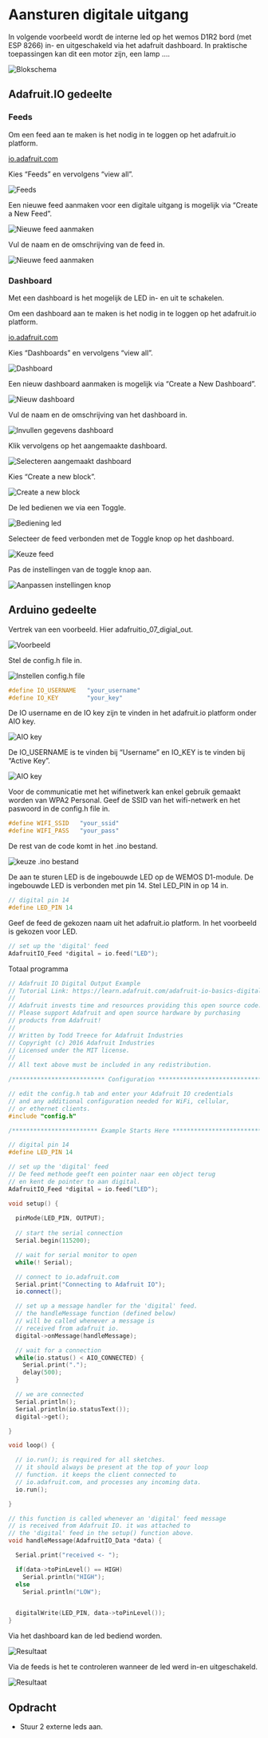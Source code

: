 # Aansturen digitale uitgang

In volgende voorbeeld wordt de interne led op het wemos D1R2 bord (met ESP 8266) in- en uitgeschakeld via het adafruit dashboard. In praktische toepassingen kan dit een motor zijn, een lamp ….


![Blokschema](./assets/blokschema.png)

##  Adafruit.IO gedeelte

### Feeds

Om een feed aan te maken is het nodig in te loggen op het adafruit.io platform.

[io.adafruit.com](https://io.adafruit.com/ )

Kies “Feeds” en vervolgens “view all”.

![Feeds](./assets/feeds.png)

Een nieuwe feed aanmaken voor een digitale uitgang is mogelijk via “Create a New Feed”.

![Nieuwe feed aanmaken](./assets/feeds1.png)

Vul de naam en de omschrijving van de feed in.

![Nieuwe feed aanmaken](./assets/feeds2.png)

### Dashboard

Met een dashboard is het mogelijk de LED in- en uit te schakelen. 

Om een dashboard aan te maken is het nodig in te loggen op het adafruit.io platform.

[io.adafruit.com](https://io.adafruit.com/ )

Kies “Dashboards” en vervolgens “view all”.

![Dashboard](./assets/dashboard.png)

Een nieuw dashboard aanmaken is mogelijk via “Create a New Dashboard”.

![Nieuw dashboard](./assets/dashboard1.png)

Vul de naam en de omschrijving van het dashboard in.

![Invullen gegevens dashboard](./assets/dashboard2.png)

Klik vervolgens op het aangemaakte dashboard.

![Selecteren aangemaakt dashboard](./assets/dashboard3.png)

Kies “Create a new block”.

![Create a new block](./assets/dashboard4.png)

De led bedienen we via een Toggle.

![Bediening led](./assets/dashboard5.png)

Selecteer de feed verbonden met de Toggle knop op het dashboard.

![Keuze feed](./assets/dashboard6.png)

Pas de instellingen van de toggle knop aan.

![Aanpassen instellingen knop](./assets/dashboard7.png)

## Arduino gedeelte

Vertrek van een voorbeeld. Hier adafruitio_07_digial_out.

![Voorbeeld](./assets/arduino1.png)

Stel de config.h file in.

![Instellen config.h file](./assets/arduino2.png)

```cpp
#define IO_USERNAME   "your_username"
#define IO_KEY        "your_key"
```

De IO username en de IO key zijn te vinden in het adafruit.io platform onder AIO key.

![AIO key](./assets/arduino3.png)

De IO_USERNAME is te vinden bij “Username” en IO_KEY is te vinden bij “Active Key”.

![AIO key](./assets/arduino4.png)

Voor de communicatie met het wifinetwerk kan enkel gebruik gemaakt worden van WPA2 Personal. Geef de SSID van het wifi-netwerk en het paswoord in de config.h file in. 

```cpp
#define WIFI_SSID   "your_ssid"
#define WIFI_PASS   "your_pass"
```

De rest van de code komt in het .ino bestand.

![keuze .ino bestand](./assets/arduino5.png)

De aan te sturen LED is de ingebouwde LED op de WEMOS D1-module. De ingebouwde LED is verbonden met pin 14.  Stel LED_PIN in op 14 in.

```cpp
// digital pin 14
#define LED_PIN 14
```

Geef de feed de gekozen naam uit het adafruit.io platform. In het voorbeeld is gekozen voor LED.

```cpp
// set up the 'digital' feed
AdafruitIO_Feed *digital = io.feed("LED");
```

Totaal programma

```cpp
// Adafruit IO Digital Output Example
// Tutorial Link: https://learn.adafruit.com/adafruit-io-basics-digital-output
//
// Adafruit invests time and resources providing this open source code.
// Please support Adafruit and open source hardware by purchasing
// products from Adafruit!
//
// Written by Todd Treece for Adafruit Industries
// Copyright (c) 2016 Adafruit Industries
// Licensed under the MIT license.
//
// All text above must be included in any redistribution.

/************************** Configuration ***********************************/

// edit the config.h tab and enter your Adafruit IO credentials
// and any additional configuration needed for WiFi, cellular,
// or ethernet clients.
#include "config.h"

/************************ Example Starts Here *******************************/

// digital pin 14
#define LED_PIN 14

// set up the 'digital' feed
// De feed methode geeft een pointer naar een object terug 
// en kent de pointer to aan digital.
AdafruitIO_Feed *digital = io.feed("LED");

void setup() {
  
  pinMode(LED_PIN, OUTPUT);
  
  // start the serial connection
  Serial.begin(115200);

  // wait for serial monitor to open
  while(! Serial);

  // connect to io.adafruit.com
  Serial.print("Connecting to Adafruit IO");
  io.connect();

  // set up a message handler for the 'digital' feed.
  // the handleMessage function (defined below)
  // will be called whenever a message is
  // received from adafruit io.
  digital->onMessage(handleMessage);

  // wait for a connection
  while(io.status() < AIO_CONNECTED) {
    Serial.print(".");
    delay(500);
  }

  // we are connected
  Serial.println();
  Serial.println(io.statusText());
  digital->get();

}

void loop() {

  // io.run(); is required for all sketches.
  // it should always be present at the top of your loop
  // function. it keeps the client connected to
  // io.adafruit.com, and processes any incoming data.
  io.run();

}

// this function is called whenever an 'digital' feed message
// is received from Adafruit IO. it was attached to
// the 'digital' feed in the setup() function above.
void handleMessage(AdafruitIO_Data *data) {

  Serial.print("received <- ");

  if(data->toPinLevel() == HIGH)
    Serial.println("HIGH");
  else
    Serial.println("LOW");


  digitalWrite(LED_PIN, data->toPinLevel());
}
```

Via het dashboard kan de led bediend worden.

![Resultaat](./assets/resultaat1.png)

Via de feeds is het te controleren wanneer de led werd in-en uitgeschakeld.

![Resultaat](./assets/resultaat2.png)

## Opdracht

* Stuur 2 externe leds aan.